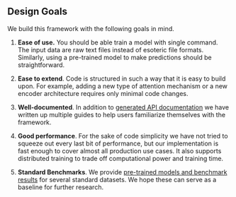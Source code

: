 ## Design Goals

We build this framework with the following goals in mind.

1. **Ease of use.** You should be able train a model with single command. The input data are raw text files instead of esoteric file formats. Similarly, using a pre-trained model to make predictions should be straightforward.

2. **Ease to extend**. Code is structured in such a way that it is easy to build upon. For example, adding a new type of attention mechanism or a new encoder architecture requires only minimal code changes.

3. **Well-documented**. In addition to [generated API documentation]() we have written up multiple guides to help users familiarize themselves with the framework.

4. **Good performance**. For the sake of code simplicity we have not tried to squeeze out every last bit of performance, but our implementation is fast enough to cover almost all production use cases. It also supports distributed training to trade off computational power and training time.

5. **Standard Benchmarks**. We provide [pre-trained models and benchmark results](benchmarks.md) for several standard datasets. We hope these can serve as a baseline for further research.
